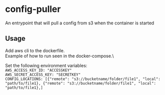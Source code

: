 # config-puller
An entrypoint that will pull a config from s3 when the container is started

## Usage
Add aws cli to the dockerfile.\
Example of how to run seen in the docker-compose.\

Set the following environment variables:\
`AWS_ACCESS_KEY_ID: "ACCESSKEY"` \
`AWS_SECRET_ACCESS_KEY: "SECRETKEY"` \
`CONFIG_LOCATIONS: [{"remote": "s3://bucketname/folder/file1",
                      "local": "path/to/file1},
                      {"remote": "s3://bucketname/folder/file1",
                       "local": "path/to/file1},]`